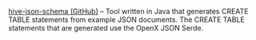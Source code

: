 [hive-json-schema (GitHub)](https://github.com/quux00/hive-json-schema) – Tool written in Java that generates CREATE TABLE statements from example JSON documents. The CREATE TABLE statements that are generated use the OpenX JSON Serde.
